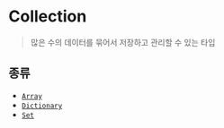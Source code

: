 # Collection
> 많은 수의 데이터를 묶어서 저장하고 관리할 수 있는 타입

## 종류
- [`Array`](https://github.com/jihoooo97/TIL/blob/main/Swift/데이터%20타입/2.%20고급/Array.md)
- [`Dictionary`](https://github.com/jihoooo97/TIL/blob/main/Swift/데이터%20타입/2.%20고급/Dictionary.md)
- [`Set`](https://github.com/jihoooo97/TIL/blob/main/Swift/데이터%20타입/2.%20고급/Set.md)
